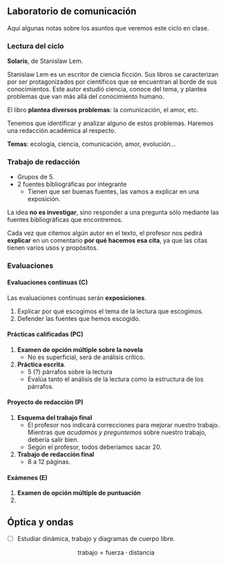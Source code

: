 ## Laboratorio de comunicación

Aquí algunas notas sobre los asuntos que veremos este ciclo en clase.

### Lectura del ciclo

**Solaris**, de Stanislaw Lem.

Stanislaw Lem es un escritor de ciencia ficción. Sus libros se caracterizan por ser protagonizados por científicos que se encuentran al borde de sus conocimientos. Este autor estudió ciencia, conoce del tema, y plantea problemas que van más allá del conocimiento humano.

El libro **plantea diversos problemas**: la comunicación, el amor, etc.

Tenemos que identificar y analizar alguno de estos problemas. Haremos una redacción académica al respecto.

**Temas**: ecología, ciencia, comunicación, amor, evolución...

### Trabajo de redacción

- Grupos de 5.
- 2 fuentes bibliográficas por integrante
	- Tienen que ser buenas fuentes, las vamos a explicar en una exposición.

La idea **no es investigar**, sino responder a una pregunta sólo mediante las fuentes bibliográficas que encontremos.

Cada vez que citemos algún autor en el texto, el profesor nos pedirá **explicar** en un comentario **por qué hacemos esa cita**, ya que las citas tienen varios usos y propósitos.

### Evaluaciones

#### Evaluaciones continuas (C)

Las evaluaciones continuas serán **exposiciones**.

1. Explicar por qué escogimos el tema de la lectura que escogimos.
2. Defender las fuentes que hemos escogido.

#### Prácticas calificadas (PC)

1. **Examen de opción múltiple sobre la novela**
	- No es superficial, será de análisis crítico.
1. **Práctica escrita**.
	- 5 (?) párrafos sobre la lectura
	- Evalúa tanto el análisis de la lectura como la estructura de los párrafos.

#### Proyecto de redacción (P)

1.  **Esquema del trabajo final**
	- El profesor nos indicará correcciones para mejorar nuestro trabajo. Mientras que *acudamos y preguntemos* sobre nuestro trabajo, debería salir bien.
	- Según el profesor, todos deberíamos sacar 20.
2. **Trabajo de redacción final**
	- 8 a 12 páginas.

#### Exámenes (E)

1. **Examen de opción múltiple de puntuación**
2. 

## Óptica y ondas

- [ ] Estudiar dinámica, trabajo y diagramas de cuerpo libre.

$$
\text{trabajo} = \text{fuerza} \cdot \text{distancia}
$$
